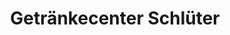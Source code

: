 ---
title: "Getränkecenter Schlüter"
url: /rietberg/getraenkecenter-schlueter/
shop: Spirituosen
---